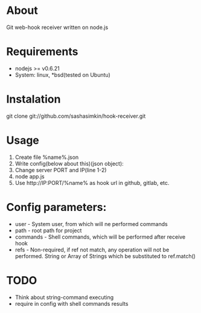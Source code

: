 About
===
Git web-hook receiver written on node.js

Requirements
===
* nodejs >= v0.6.21
* System: linux, *bsd(tested on Ubuntu)

Instalation
===
git clone git://github.com/sashasimkin/hook-receiver.git

Usage
===
1. Create file %name%.json
2. Write config(below about this)(json object):
3. Change server PORT and IP(line 1-2)
4. node app.js
5. Use http://IP:PORT/%name% as hook url in github, gitlab, etc.

Config parameters:
===
* user - System user, from which will ne performed commands
* path - root path for project
* commands - Shell commands, which will be performed after receive hook
* refs - Non-required, if ref not match, any operation will not be performed. String or Array of Strings which be substituted to ref.match()


TODO
===
* Think about string-command executing
* require in config with shell commands results
